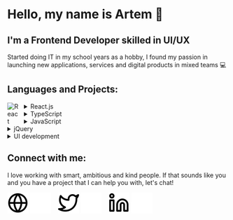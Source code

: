 # Hello, my name is Artem 👋 

## I'm a Frontend Developer skilled in UI/UX
Started doing IT in my school years as a hobby, I found my passion in launching new applications, services and digital products in mixed teams 💻
<!-- - 🎭 Previously worked as a Marketing and Event Manager in Music Industry
- 📚 Mostly self-taught course lover
- 🧠 Originally studied Psychology and Teaching
- ♻️ Got superpower to organize chaos and hold the enthropy
- 🗺 Failed to move from Russia and living as a digital nomad since beginning of 2021
- 🗂 Has natural love of structuring, especially lists -->

## Languages and Projects:

<details>

<summary>
React.js
    <img align="left" alt="React" width="26px" src="https://cdn.jsdelivr.net/gh/devicons/devicon/icons/react/react-original.svg" style="padding-right:12px;display:inline-block" />
</summary>
<br>
<ul>
    <li><a href="https://github.com/apalevich/Rose_Lifetracker" target="_blank">Rose LifeTracker</a></li>
    <li><a href="https://github.com/apalevich/star-db" target="_blank">Star Wars db</a></li>
    <li><a href="https://github.com/apalevich/TodoApp" target="_blank">ToDo app</a></li>
    <li><i>+ 3 commercial app in customer's repository</i></li>
</ul>
</details>

<details>
<img align="left" alt="TypeScript" width="26px" src="./img/typescript-original.svg" style="padding-right:12px;" />
<summary>
TypeScript
</summary>
<br>
<ul><a href="https://github.com/apalevich/arkanoid-ts" target="_blank">Arkanoid</a></ul>
<ul><i>+ 1 commercial app in customer's repository</i></ul>
</details>

<details>
<img align="left" alt="JavaScript" width="26px" src="https://cdn.jsdelivr.net/gh/devicons/devicon/icons/javascript/javascript-original.svg" style="padding-right:12px;" />
<summary>
JavaScript
</summary>
<br>
<ul><a href="https://github.com/apalevich/phone_book" target="_blank">Phonebook SPA</a></ul>
<ul><a href="https://github.com/apalevich/Canvas-Control" target="_blank">Canval control</a></ul>
<ul><a href="https://github.com/apalevich/vanilla-music-player" target="_blank">Music Player</a></ul>
<ul><i>+ 1 commercial app in customer's repository</i></ul>
</details>

<details>
<img align="left" alt="JavaScript" width="26px" src="./img/jquery-plain.svg"  style="padding-right:12px;" />
<summary>
jQuery
</summary>
<br>
    <ul><a href="https://github.com/apalevich/tilda_customization" target="_blank">Tilda customization</a></ul>
<ul><i>+ 3 commercial app in customer's repository</i></ul>
</details>

<details>
<img align="left" alt="HTML5" width="26px" src="https://cdn.jsdelivr.net/gh/devicons/devicon/icons/html5/html5-original.svg" style="padding-right:10px;" />
<summary>
UI development
</summary>
<ul><a href="https://github.com/apalevich/Kun" target="_blank">Login Forms</a></ul>
<ul><a href="https://github.com/apalevich/hr_landing" target="_blank">Hire landing page</a></ul>
<ul><i>...and 10+ commercial ones in customer's repository</i></ul>
</details>

## Connect with me:

I love working with smart, ambitious and kind people.
If that sounds like you and you have a project that I can help you with, let's chat!
<br>

[![website](./img/globe-light.svg)](https://apalevich.ru#gh-light-mode-only)
[![website](./img/globe-dark.svg)](https://apalevich.ru#gh-dark-mode-only)
&nbsp;&nbsp;
[![website](./img/twitter-light.svg)](https://twitter.com/apalevich#gh-light-mode-only)
[![website](./img/twitter-dark.svg)](https://twitter.com/apalevich#gh-dark-mode-only)
&nbsp;&nbsp;
[![website](./img/linkedin-light.svg)](https://linkedin.com/in/apalevich#gh-light-mode-only)
[![website](./img/linkedin-dark.svg)](https://linkedin.com/in/apalevich#gh-dark-mode-only)
&nbsp;&nbsp;
<br>
